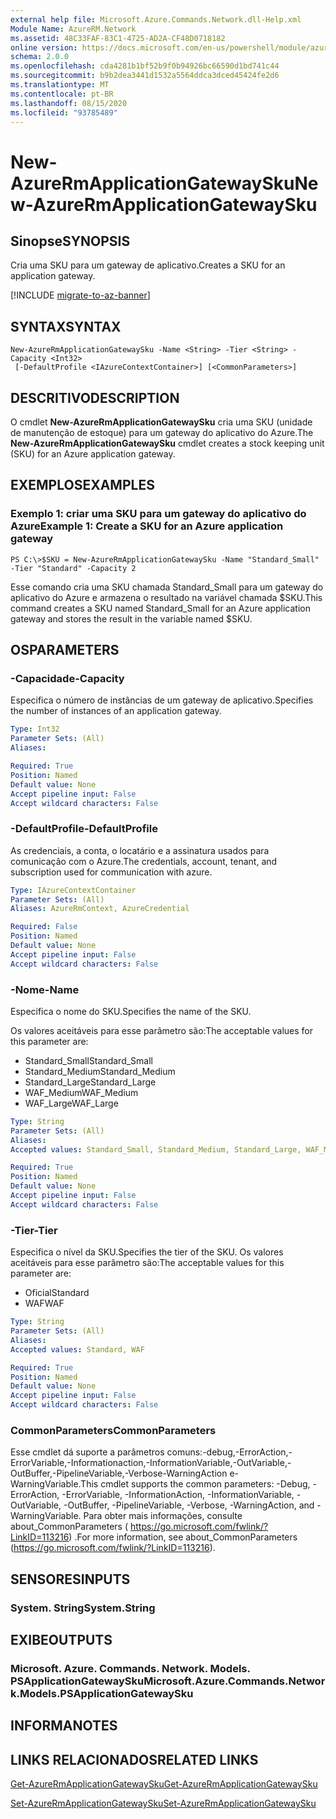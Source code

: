 ```yaml
---
external help file: Microsoft.Azure.Commands.Network.dll-Help.xml
Module Name: AzureRM.Network
ms.assetid: 48C33FAF-83C1-4725-AD2A-CF48D0718182
online version: https://docs.microsoft.com/en-us/powershell/module/azurerm.network/new-azurermapplicationgatewaysku
schema: 2.0.0
ms.openlocfilehash: cda4281b1bf52b9f0b94926bc66590d1bd741c44
ms.sourcegitcommit: b9b2dea3441d1532a5564ddca3dced45424fe2d6
ms.translationtype: MT
ms.contentlocale: pt-BR
ms.lasthandoff: 08/15/2020
ms.locfileid: "93785489"
---
```

# <span data-ttu-id="f61dd-101">New-AzureRmApplicationGatewaySku</span><span class="sxs-lookup"><span data-stu-id="f61dd-101">New-AzureRmApplicationGatewaySku</span></span>

## <span data-ttu-id="f61dd-102">Sinopse</span><span class="sxs-lookup"><span data-stu-id="f61dd-102">SYNOPSIS</span></span>
<span data-ttu-id="f61dd-103">Cria uma SKU para um gateway de aplicativo.</span><span class="sxs-lookup"><span data-stu-id="f61dd-103">Creates a SKU for an application gateway.</span></span>

[!INCLUDE [migrate-to-az-banner](../../includes/migrate-to-az-banner.md)]

## <span data-ttu-id="f61dd-104">SYNTAX</span><span class="sxs-lookup"><span data-stu-id="f61dd-104">SYNTAX</span></span>

```
New-AzureRmApplicationGatewaySku -Name <String> -Tier <String> -Capacity <Int32>
 [-DefaultProfile <IAzureContextContainer>] [<CommonParameters>]
```

## <span data-ttu-id="f61dd-105">DESCRITIVO</span><span class="sxs-lookup"><span data-stu-id="f61dd-105">DESCRIPTION</span></span>
<span data-ttu-id="f61dd-106">O cmdlet **New-AzureRmApplicationGatewaySku** cria uma SKU (unidade de manutenção de estoque) para um gateway do aplicativo do Azure.</span><span class="sxs-lookup"><span data-stu-id="f61dd-106">The **New-AzureRmApplicationGatewaySku** cmdlet creates a stock keeping unit (SKU) for an Azure application gateway.</span></span>

## <span data-ttu-id="f61dd-107">EXEMPLOS</span><span class="sxs-lookup"><span data-stu-id="f61dd-107">EXAMPLES</span></span>

### <span data-ttu-id="f61dd-108">Exemplo 1: criar uma SKU para um gateway do aplicativo do Azure</span><span class="sxs-lookup"><span data-stu-id="f61dd-108">Example 1: Create a SKU for an Azure application gateway</span></span>
```
PS C:\>$SKU = New-AzureRmApplicationGatewaySku -Name "Standard_Small" -Tier "Standard" -Capacity 2
```

<span data-ttu-id="f61dd-109">Esse comando cria uma SKU chamada Standard_Small para um gateway do aplicativo do Azure e armazena o resultado na variável chamada $SKU.</span><span class="sxs-lookup"><span data-stu-id="f61dd-109">This command creates a SKU named Standard_Small for an Azure application gateway and stores the result in the variable named $SKU.</span></span>

## <span data-ttu-id="f61dd-110">OS</span><span class="sxs-lookup"><span data-stu-id="f61dd-110">PARAMETERS</span></span>

### <span data-ttu-id="f61dd-111">-Capacidade</span><span class="sxs-lookup"><span data-stu-id="f61dd-111">-Capacity</span></span>
<span data-ttu-id="f61dd-112">Especifica o número de instâncias de um gateway de aplicativo.</span><span class="sxs-lookup"><span data-stu-id="f61dd-112">Specifies the number of instances of an application gateway.</span></span>

```yaml
Type: Int32
Parameter Sets: (All)
Aliases: 

Required: True
Position: Named
Default value: None
Accept pipeline input: False
Accept wildcard characters: False
```

### <span data-ttu-id="f61dd-113">-DefaultProfile</span><span class="sxs-lookup"><span data-stu-id="f61dd-113">-DefaultProfile</span></span>
<span data-ttu-id="f61dd-114">As credenciais, a conta, o locatário e a assinatura usados para comunicação com o Azure.</span><span class="sxs-lookup"><span data-stu-id="f61dd-114">The credentials, account, tenant, and subscription used for communication with azure.</span></span>

```yaml
Type: IAzureContextContainer
Parameter Sets: (All)
Aliases: AzureRmContext, AzureCredential

Required: False
Position: Named
Default value: None
Accept pipeline input: False
Accept wildcard characters: False
```

### <span data-ttu-id="f61dd-115">-Nome</span><span class="sxs-lookup"><span data-stu-id="f61dd-115">-Name</span></span>
<span data-ttu-id="f61dd-116">Especifica o nome do SKU.</span><span class="sxs-lookup"><span data-stu-id="f61dd-116">Specifies the name of the SKU.</span></span>

<span data-ttu-id="f61dd-117">Os valores aceitáveis para esse parâmetro são:</span><span class="sxs-lookup"><span data-stu-id="f61dd-117">The acceptable values for this parameter are:</span></span>

- <span data-ttu-id="f61dd-118">Standard_Small</span><span class="sxs-lookup"><span data-stu-id="f61dd-118">Standard_Small</span></span>
- <span data-ttu-id="f61dd-119">Standard_Medium</span><span class="sxs-lookup"><span data-stu-id="f61dd-119">Standard_Medium</span></span>
- <span data-ttu-id="f61dd-120">Standard_Large</span><span class="sxs-lookup"><span data-stu-id="f61dd-120">Standard_Large</span></span>
- <span data-ttu-id="f61dd-121">WAF_Medium</span><span class="sxs-lookup"><span data-stu-id="f61dd-121">WAF_Medium</span></span>
- <span data-ttu-id="f61dd-122">WAF_Large</span><span class="sxs-lookup"><span data-stu-id="f61dd-122">WAF_Large</span></span>

```yaml
Type: String
Parameter Sets: (All)
Aliases: 
Accepted values: Standard_Small, Standard_Medium, Standard_Large, WAF_Medium, WAF_Large

Required: True
Position: Named
Default value: None
Accept pipeline input: False
Accept wildcard characters: False
```

### <span data-ttu-id="f61dd-123">-Tier</span><span class="sxs-lookup"><span data-stu-id="f61dd-123">-Tier</span></span>
<span data-ttu-id="f61dd-124">Especifica o nível da SKU.</span><span class="sxs-lookup"><span data-stu-id="f61dd-124">Specifies the tier of the SKU.</span></span>
<span data-ttu-id="f61dd-125">Os valores aceitáveis para esse parâmetro são:</span><span class="sxs-lookup"><span data-stu-id="f61dd-125">The acceptable values for this parameter are:</span></span>

- <span data-ttu-id="f61dd-126">Oficial</span><span class="sxs-lookup"><span data-stu-id="f61dd-126">Standard</span></span>
- <span data-ttu-id="f61dd-127">WAF</span><span class="sxs-lookup"><span data-stu-id="f61dd-127">WAF</span></span>

```yaml
Type: String
Parameter Sets: (All)
Aliases: 
Accepted values: Standard, WAF

Required: True
Position: Named
Default value: None
Accept pipeline input: False
Accept wildcard characters: False
```

### <span data-ttu-id="f61dd-128">CommonParameters</span><span class="sxs-lookup"><span data-stu-id="f61dd-128">CommonParameters</span></span>
<span data-ttu-id="f61dd-129">Esse cmdlet dá suporte a parâmetros comuns:-debug,-ErrorAction,-ErrorVariable,-Informationaction,-InformationVariable,-OutVariable,-OutBuffer,-PipelineVariable,-Verbose-WarningAction e-WarningVariable.</span><span class="sxs-lookup"><span data-stu-id="f61dd-129">This cmdlet supports the common parameters: -Debug, -ErrorAction, -ErrorVariable, -InformationAction, -InformationVariable, -OutVariable, -OutBuffer, -PipelineVariable, -Verbose, -WarningAction, and -WarningVariable.</span></span> <span data-ttu-id="f61dd-130">Para obter mais informações, consulte about_CommonParameters ( https://go.microsoft.com/fwlink/?LinkID=113216) .</span><span class="sxs-lookup"><span data-stu-id="f61dd-130">For more information, see about_CommonParameters (https://go.microsoft.com/fwlink/?LinkID=113216).</span></span>

## <span data-ttu-id="f61dd-131">SENSORES</span><span class="sxs-lookup"><span data-stu-id="f61dd-131">INPUTS</span></span>

### <span data-ttu-id="f61dd-132">System. String</span><span class="sxs-lookup"><span data-stu-id="f61dd-132">System.String</span></span>

## <span data-ttu-id="f61dd-133">EXIBE</span><span class="sxs-lookup"><span data-stu-id="f61dd-133">OUTPUTS</span></span>

### <span data-ttu-id="f61dd-134">Microsoft. Azure. Commands. Network. Models. PSApplicationGatewaySku</span><span class="sxs-lookup"><span data-stu-id="f61dd-134">Microsoft.Azure.Commands.Network.Models.PSApplicationGatewaySku</span></span>

## <span data-ttu-id="f61dd-135">INFORMA</span><span class="sxs-lookup"><span data-stu-id="f61dd-135">NOTES</span></span>

## <span data-ttu-id="f61dd-136">LINKS RELACIONADOS</span><span class="sxs-lookup"><span data-stu-id="f61dd-136">RELATED LINKS</span></span>

[<span data-ttu-id="f61dd-137">Get-AzureRmApplicationGatewaySku</span><span class="sxs-lookup"><span data-stu-id="f61dd-137">Get-AzureRmApplicationGatewaySku</span></span>](./Get-AzureRmApplicationGatewaySku.md)

[<span data-ttu-id="f61dd-138">Set-AzureRmApplicationGatewaySku</span><span class="sxs-lookup"><span data-stu-id="f61dd-138">Set-AzureRmApplicationGatewaySku</span></span>](./Set-AzureRmApplicationGatewaySku.md)



